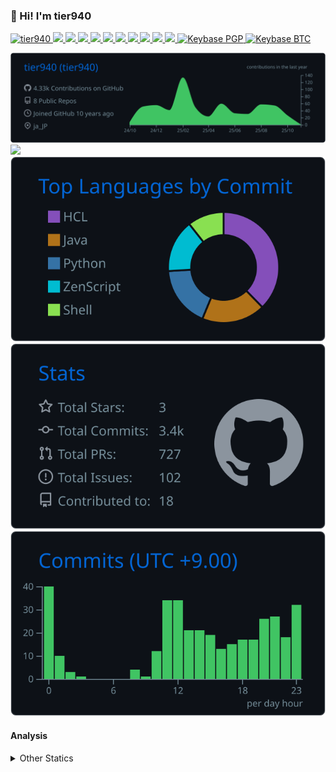 ### 👋 Hi! I'm tier940

<p align="left"> 
  <a href="https://github.com/tier940/tier940/">
    <img src="https://komarev.com/ghpvc/?username=tier940" alt="tier940" />
  </a>
  <a href="http://twitter.com/tier940">
    <img height="20" src="https://img.shields.io/twitter/follow/tier940?label=Twitter&logo=twitter&style=flat" />
  </a>
  <a href="https://github.com/tier940">
    <img height="20" src="https://img.shields.io/github/followers/tier940?label=follow&logo=github&style=flat" />
  </a>
  <a href="https://www.reddit.com/user/tier940">
    <img height="20" src="https://img.shields.io/reddit/user-karma/combined/tier940?label=Reddit&logo=reddit&style=flat" />
  </a>
  <a href="https://stackoverflow.com/users/17317833/tier940">
    <img height="20" src="https://img.shields.io/stackexchange/stackoverflow/r/17317833?label=StackOverflow&logo=stack-overflow&style=flat" />
  </a>
  <a href="https://zenn.dev/tier940">
    <img height="20" src="https://zenn.badge.nikaera.com/s/tier940/likes" />
  </a>
  <a href="https://zenn.dev/tier940">
    <img height="20" src="https://zenn.badge.nikaera.com/s/tier940/followers" />
  </a>
  <a href="https://zenn.dev/tier940">
    <img height="20" src="https://zenn.badge.nikaera.com/s/tier940/articles" />
  </a>
  <a href="http://qiita.com/tier940">
    <img height="20" src="https://qiita-badge.apiapi.app/s/tier940/posts.svg" />
  </a>
  <a href="http://qiita.com/tier940">
    <img height="20" src="https://qiita-badge.apiapi.app/s/tier940/contributions.svg" />
  </a>
  <a href="https://github.com/tier940/tier940/">
    <img height="20" src="https://github.com/tier940/tier940/actions/workflows/main.yml/badge.svg" />
  </a>
  <a href="https://keybase.io/tier940">
    <img alt="Keybase PGP" src="https://img.shields.io/keybase/pgp/tier940">
  </a>
  <a href="https://keybase.io/tier940">
    <img alt="Keybase BTC" src="https://img.shields.io/keybase/btc/tier940">
  </a>
</p>

[![](https://raw.githubusercontent.com/tier940/tier940/main/profile-summary-card-output/github_dark/0-profile-details.svg)](https://github.com/vn7n24fzkq/github-profile-summary-cards)
[![](https://raw.githubusercontent.com/tier940/tier940/main/profile-summary-card-output/github_dark/1-repos-per-language.svg)](https://github.com/vn7n24fzkq/github-profile-summary-cards) [![](https://raw.githubusercontent.com/tier940/tier940/main/profile-summary-card-output/github_dark/2-most-commit-language.svg)](https://github.com/vn7n24fzkq/github-profile-summary-cards)
[![](https://raw.githubusercontent.com/tier940/tier940/main/profile-summary-card-output/github_dark/3-stats.svg)](https://github.com/vn7n24fzkq/github-profile-summary-cards) [![](https://raw.githubusercontent.com/tier940/tier940/main/profile-summary-card-output/github_dark/4-productive-time.svg)](https://github.com/vn7n24fzkq/github-profile-summary-cards)


#### Analysis
<!-- <img height="150" src="https://github.com/tier940/tier940/blob/master/images/stat.svg" alt="Alternative Text"/> -->

<details>
  <summary>Other Statics</summary>
  <!--START_SECTION:waka-->
![Code Time](http://img.shields.io/badge/Code%20Time-6%2C580%20hrs%2037%20mins-blue)

**🐱 My GitHub Data** 

> 📦 86.4 kB Used in GitHub's Storage 
 > 
> 💼 Opted to Hire
 > 
> 📜 14 Public Repositories 
 > 
> 🔑 9 Private Repositories 
 > 
**I'm an Early 🐤** 

```text
🌞 Morning                2736 commits        ████░░░░░░░░░░░░░░░░░░░░░   16.99 % 
🌆 Daytime                5827 commits        █████████░░░░░░░░░░░░░░░░   36.19 % 
🌃 Evening                5797 commits        █████████░░░░░░░░░░░░░░░░   36.00 % 
🌙 Night                  1741 commits        ███░░░░░░░░░░░░░░░░░░░░░░   10.81 % 
```
📅 **I'm Most Productive on Saturday** 

```text
Monday                   1723 commits        ███░░░░░░░░░░░░░░░░░░░░░░   10.70 % 
Tuesday                  2489 commits        ████░░░░░░░░░░░░░░░░░░░░░   15.46 % 
Wednesday                1902 commits        ███░░░░░░░░░░░░░░░░░░░░░░   11.81 % 
Thursday                 1634 commits        ███░░░░░░░░░░░░░░░░░░░░░░   10.15 % 
Friday                   2361 commits        ████░░░░░░░░░░░░░░░░░░░░░   14.66 % 
Saturday                 3089 commits        █████░░░░░░░░░░░░░░░░░░░░   19.19 % 
Sunday                   2903 commits        █████░░░░░░░░░░░░░░░░░░░░   18.03 % 
```


📊 **This Week I Spent My Time On** 

```text
🕑︎ Time Zone: Asia/Tokyo

💬 Programming Languages: 
Other                    30 hrs 48 mins      ███████████████░░░░░░░░░░   60.33 % 
YAML                     11 hrs 42 mins      ██████░░░░░░░░░░░░░░░░░░░   22.94 % 
Markdown                 5 hrs 35 mins       ███░░░░░░░░░░░░░░░░░░░░░░   10.94 % 
HCL                      32 mins             ░░░░░░░░░░░░░░░░░░░░░░░░░   01.06 % 
Dockerfile               24 mins             ░░░░░░░░░░░░░░░░░░░░░░░░░   00.79 % 

🔥 Editors: 
Chrome                   33 hrs 29 mins      ████████████████░░░░░░░░░   65.58 % 
VS Code                  16 hrs 56 mins      ████████░░░░░░░░░░░░░░░░░   33.17 % 
IntelliJ IDEA            38 mins             ░░░░░░░░░░░░░░░░░░░░░░░░░   01.24 % 

💻 Operating System: 
Windows                  34 hrs 37 mins      █████████████████░░░░░░░░   67.78 % 
Linux                    16 hrs 27 mins      ████████░░░░░░░░░░░░░░░░░   32.22 % 
```

**I Mostly Code in Java** 

```text
Java                     10 repos            █████████░░░░░░░░░░░░░░░░   37.04 % 
Shell                    3 repos             ███░░░░░░░░░░░░░░░░░░░░░░   11.11 % 
HCL                      3 repos             ███░░░░░░░░░░░░░░░░░░░░░░   11.11 % 
Python                   2 repos             ██░░░░░░░░░░░░░░░░░░░░░░░   07.41 % 
JavaScript               1 repo              █░░░░░░░░░░░░░░░░░░░░░░░░   03.70 % 
```



**Timeline**

![Lines of Code chart](https://raw.githubusercontent.com/tier940/tier940/main/assets/bar_graph.png)


 Last Updated on 25/10/2025 00:38:00 UTC
<!--END_SECTION:waka-->
</details>
